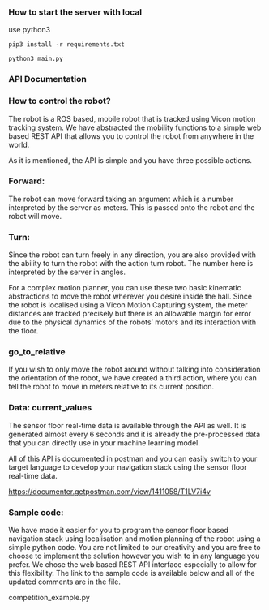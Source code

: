 ### How to start the server with local

use python3

`pip3 install -r requirements.txt`

`python3 main.py`

### API Documentation

### How to control the robot?

The robot is a ROS based, mobile robot that is tracked using Vicon motion tracking system. We have abstracted the mobility functions to a simple web based REST API that allows you to control the robot from anywhere in the world.

As it is mentioned, the API is simple and you have three possible actions. 

### Forward:
The robot can move forward taking an argument which is a number interpreted by the server as meters. This is passed onto the robot and the robot will move.

### Turn: 
Since the robot can turn freely in any direction, you are also provided with the ability to turn the robot with the action turn robot. The number here is interpreted by the server in angles. 


For a complex motion planner, you can use these two basic kinematic abstractions to move the robot wherever you desire inside the hall. Since the robot is localised using a Vicon Motion Capturing system, the meter distances are tracked precisely but there is an allowable margin for error due to the physical dynamics of the robots’ motors and its interaction with the floor.

### go_to_relative
If you wish to only move the robot around without talking into consideration the orientation of the robot, we have created a third action, where you can tell the robot to move in meters relative to its current position.

### Data: current_values
The sensor floor real-time data is available through the API as well. It is generated almost every 6 seconds and it is already the pre-processed data that you can directly use in your machine learning model.

All of this API is documented in postman and you can easily switch to your target language to develop your navigation stack using the sensor floor real-time data.

https://documenter.getpostman.com/view/1411058/T1LV7i4v

### Sample code:
We have made it easier for you to program the sensor floor based navigation stack using localisation and motion planning of the robot using a simple python code. You are not limited to our creativity and you are free to choose to implement the solution however you wish to in any language you prefer. We chose the web based REST API interface especially to allow for this flexibility. The link to the sample code is available below and all of the updated comments are in the file.

competition_example.py
